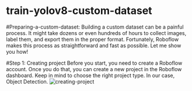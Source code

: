 # train-yolov8-custom-dataset

#Preparing-a-custom-dataset:
Building a custom dataset can be a painful process. It might take dozens or even hundreds of hours to collect images, label them, and export them in the proper format. Fortunately, Roboflow makes this process as straightforward and fast as possible. Let me show you how!

#Step 1: Creating project
Before you start, you need to create a Roboflow account. Once you do that, you can create a new project in the Roboflow dashboard. Keep in mind to choose the right project type. In our case, Object Detection.
![creating-project](https://user-images.githubusercontent.com/55156159/218303607-99318cd5-3457-4f04-aa38-e2d2948812de.gif)

